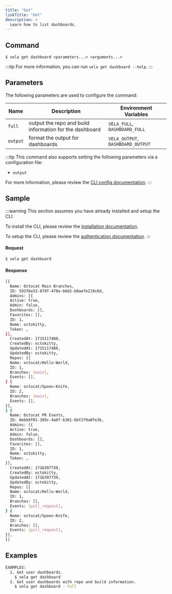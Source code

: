```yaml
---
title: "Get"
linkTitle: "Get"
description: >
  Learn how to list dashboards.
---
```


## Command

```
$ vela get dashboard <parameters...> <arguments...>
```

:::tip
For more information, you can run `vela get dashboard --help`.
:::

## Parameters

The following parameters are used to configure the command:

| Name     | Description                                             | Environment Variables             |
| -------- | ------------------------------------------------------- | --------------------------------- |
| `full`   | output the repo and build information for the dashboard | `VELA_FULL`, `DASHBOARD_FULL`     |
| `output` | format the output for dashboards                        | `VELA_OUTPUT`, `DASHBOARD_OUTPUT` |

:::tip
This command also supports setting the following parameters via a configuration file:

- `output`

For more information, please review the [CLI config documentation](/docs//docs/reference/cli/config.md).
:::

## Sample

:::warning
This section assumes you have already installed and setup the CLI.

To install the CLI, please review the [installation documentation](/docs/reference/cli/install.md).

To setup the CLI, please review the [authentication documentation](/docs/reference/cli/authentication.md).
:::

#### Request

```sh
$ vela get dashboard
```

#### Response

```sh
[{
  Name: Octocat Main Branches,
  ID: 59376e53-879f-478e-b6d2-b8aefe219c6d,
  Admins: [{
  Active: true,
  Admin: false,
  Dashboards: [],
  Favorites: [],
  ID: 1,
  Name: octokitty,
  Token: ,
}],
  CreatedAt: 1715117480,
  CreatedBy: octokitty,
  UpdatedAt: 1715117480,
  UpdatedBy: octokitty,
  Repos: [{
  Name: octocat/Hello-World,
  ID: 1,
  Branches: [main],
  Events: [],
} {
  Name: octocat/Spoon-Knife,
  ID: 2,
  Branches: [main],
  Events: [],
}],
} {
  Name: Octocat PR Events,
  ID: 0ebb9f01-389c-4a0f-b301-6bf2f9a0fe3b,
  Admins: [{
  Active: true,
  Admin: false,
  Dashboards: [],
  Favorites: [],
  ID: 1,
  Name: octokitty,
  Token: ,
}],
  CreatedAt: 1716397739,
  CreatedBy: octokitty,
  UpdatedAt: 1716397739,
  UpdatedBy: octokitty,
  Repos: [{
  Name: octocat/Hello-World,
  ID: 1,
  Branches: [],
  Events: [pull_request],
} {
  Name: octocat/Spoon-Knife,
  ID: 2,
  Branches: [],
  Events: [pull_request],
}],
}]
```

## Examples

```sh
EXAMPLES:
  1. Get user dashboards.
    $ vela get dashboard
  2. Get user dashboards with repo and build information.
    $ vela get dashboard --full
```
